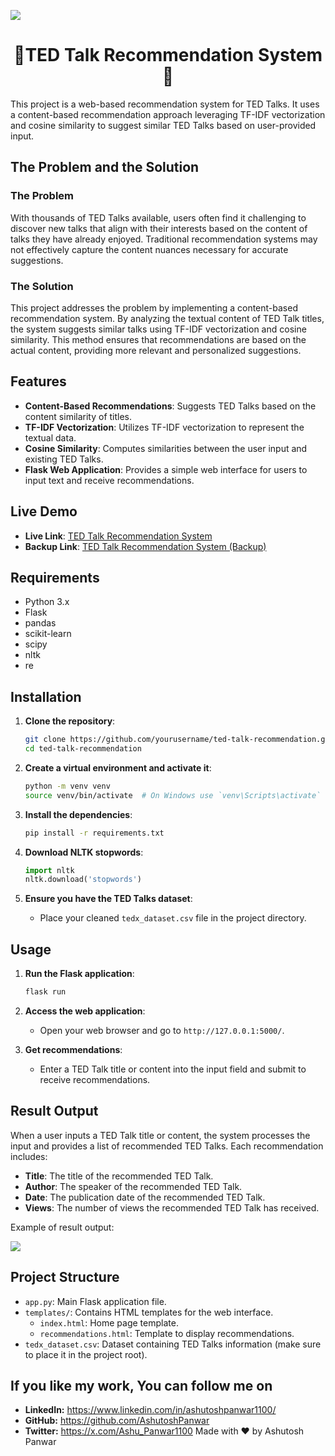 ![](./static/Assets/Home_preview.png)

<h1 align="center"> 🚨TED Talk Recommendation System🚨 </h1>

This project is a web-based recommendation system for TED Talks. It uses a content-based recommendation approach leveraging TF-IDF vectorization and cosine similarity to suggest similar TED Talks based on user-provided input.

## The Problem and the Solution

### The Problem

With thousands of TED Talks available, users often find it challenging to discover new talks that align with their interests based on the content of talks they have already enjoyed. Traditional recommendation systems may not effectively capture the content nuances necessary for accurate suggestions.

### The Solution

This project addresses the problem by implementing a content-based recommendation system. By analyzing the textual content of TED Talk titles, the system suggests similar talks using TF-IDF vectorization and cosine similarity. This method ensures that recommendations are based on the actual content, providing more relevant and personalized suggestions.

## Features

-   **Content-Based Recommendations**: Suggests TED Talks based on the content similarity of titles.
-   **TF-IDF Vectorization**: Utilizes TF-IDF vectorization to represent the textual data.
-   **Cosine Similarity**: Computes similarities between the user input and existing TED Talks.
-   **Flask Web Application**: Provides a simple web interface for users to input text and receive recommendations.

## Live Demo

-   **Live Link**: [TED Talk Recommendation System](https://ted-talks-recommendation-system.onrender.com/)
-   **Backup Link**: [TED Talk Recommendation System (Backup)](https://billowing-water-1149.ploomberapp.io/)

## Requirements

-   Python 3.x
-   Flask
-   pandas
-   scikit-learn
-   scipy
-   nltk
-   re

## Installation

1. **Clone the repository**:

    ```bash
    git clone https://github.com/yourusername/ted-talk-recommendation.git
    cd ted-talk-recommendation
    ```

2. **Create a virtual environment and activate it**:

    ```bash
    python -m venv venv
    source venv/bin/activate  # On Windows use `venv\Scripts\activate`
    ```

3. **Install the dependencies**:

    ```bash
    pip install -r requirements.txt
    ```

4. **Download NLTK stopwords**:

    ```python
    import nltk
    nltk.download('stopwords')
    ```

5. **Ensure you have the TED Talks dataset**:
    - Place your cleaned `tedx_dataset.csv` file in the project directory.

## Usage

1. **Run the Flask application**:

    ```bash
    flask run
    ```

2. **Access the web application**:

    - Open your web browser and go to `http://127.0.0.1:5000/`.

3. **Get recommendations**:
    - Enter a TED Talk title or content into the input field and submit to receive recommendations.

## Result Output

When a user inputs a TED Talk title or content, the system processes the input and provides a list of recommended TED Talks. Each recommendation includes:

-   **Title**: The title of the recommended TED Talk.
-   **Author**: The speaker of the recommended TED Talk.
-   **Date**: The publication date of the recommended TED Talk.
-   **Views**: The number of views the recommended TED Talk has received.

Example of result output:

![](./static/Assets/recommendatin_page.png)

## Project Structure

-   `app.py`: Main Flask application file.
-   `templates/`: Contains HTML templates for the web interface.
    -   `index.html`: Home page template.
    -   `recommendations.html`: Template to display recommendations.
-   `tedx_dataset.csv`: Dataset containing TED Talks information (make sure to place it in the project root).

## If you like my work, You can follow me on

-   **LinkedIn:** https://www.linkedin.com/in/ashutoshpanwar1100/
-   **GitHub:** https://github.com/AshutoshPanwar
-   **Twitter:** https://x.com/Ashu_Panwar1100
    Made with ❤️ by Ashutosh Panwar
